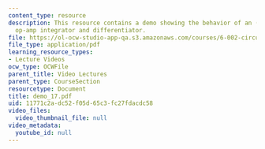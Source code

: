 ```yaml
---
content_type: resource
description: This resource contains a demo showing the behavior of an (inverting)
  op-amp integrator and differentiator.
file: https://ol-ocw-studio-app-qa.s3.amazonaws.com/courses/6-002-circuits-and-electronics-spring-2007/11771c2adc52f05d65c3fc27fdacdc58_demo_17.pdf
file_type: application/pdf
learning_resource_types:
- Lecture Videos
ocw_type: OCWFile
parent_title: Video Lectures
parent_type: CourseSection
resourcetype: Document
title: demo_17.pdf
uid: 11771c2a-dc52-f05d-65c3-fc27fdacdc58
video_files:
  video_thumbnail_file: null
video_metadata:
  youtube_id: null
---
```

